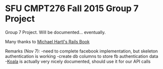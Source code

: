 # SFU CMPT276 Fall 2015 Group 7 Project

Group 7 Project. Will be documented... eventually.

Many thanks to [Michael Hartl's Rails Book](https://www.railstutorial.org/book/frontmatter)

Remarks (Nov 7):
-need to complete facebook implementation, but skeleton authentication is working
-create db columns to store fb authentication data
-[Koala](https://github.com/arsduo/koala) is actually very nicely documented, should use it for our API calls
